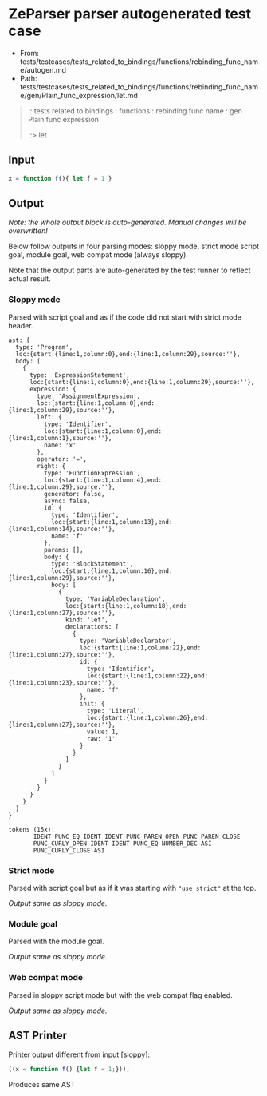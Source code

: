 # ZeParser parser autogenerated test case

- From: tests/testcases/tests_related_to_bindings/functions/rebinding_func_name/autogen.md
- Path: tests/testcases/tests_related_to_bindings/functions/rebinding_func_name/gen/Plain_func_expression/let.md

> :: tests related to bindings : functions : rebinding func name : gen : Plain func expression
>
> ::> let

## Input


`````js
x = function f(){ let f = 1 }
`````

## Output

_Note: the whole output block is auto-generated. Manual changes will be overwritten!_

Below follow outputs in four parsing modes: sloppy mode, strict mode script goal, module goal, web compat mode (always sloppy).

Note that the output parts are auto-generated by the test runner to reflect actual result.

### Sloppy mode

Parsed with script goal and as if the code did not start with strict mode header.

`````
ast: {
  type: 'Program',
  loc:{start:{line:1,column:0},end:{line:1,column:29},source:''},
  body: [
    {
      type: 'ExpressionStatement',
      loc:{start:{line:1,column:0},end:{line:1,column:29},source:''},
      expression: {
        type: 'AssignmentExpression',
        loc:{start:{line:1,column:0},end:{line:1,column:29},source:''},
        left: {
          type: 'Identifier',
          loc:{start:{line:1,column:0},end:{line:1,column:1},source:''},
          name: 'x'
        },
        operator: '=',
        right: {
          type: 'FunctionExpression',
          loc:{start:{line:1,column:4},end:{line:1,column:29},source:''},
          generator: false,
          async: false,
          id: {
            type: 'Identifier',
            loc:{start:{line:1,column:13},end:{line:1,column:14},source:''},
            name: 'f'
          },
          params: [],
          body: {
            type: 'BlockStatement',
            loc:{start:{line:1,column:16},end:{line:1,column:29},source:''},
            body: [
              {
                type: 'VariableDeclaration',
                loc:{start:{line:1,column:18},end:{line:1,column:27},source:''},
                kind: 'let',
                declarations: [
                  {
                    type: 'VariableDeclarator',
                    loc:{start:{line:1,column:22},end:{line:1,column:27},source:''},
                    id: {
                      type: 'Identifier',
                      loc:{start:{line:1,column:22},end:{line:1,column:23},source:''},
                      name: 'f'
                    },
                    init: {
                      type: 'Literal',
                      loc:{start:{line:1,column:26},end:{line:1,column:27},source:''},
                      value: 1,
                      raw: '1'
                    }
                  }
                ]
              }
            ]
          }
        }
      }
    }
  ]
}

tokens (15x):
       IDENT PUNC_EQ IDENT IDENT PUNC_PAREN_OPEN PUNC_PAREN_CLOSE
       PUNC_CURLY_OPEN IDENT IDENT PUNC_EQ NUMBER_DEC ASI
       PUNC_CURLY_CLOSE ASI
`````

### Strict mode

Parsed with script goal but as if it was starting with `"use strict"` at the top.

_Output same as sloppy mode._

### Module goal

Parsed with the module goal.

_Output same as sloppy mode._

### Web compat mode

Parsed in sloppy script mode but with the web compat flag enabled.

_Output same as sloppy mode._

## AST Printer

Printer output different from input [sloppy]:

````js
((x = function f() {let f = 1;}));
````

Produces same AST
